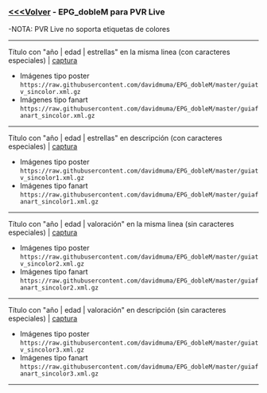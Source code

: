 ### [<<<Volver](https://github.com/davidmuma/EPG_dobleM) - EPG_dobleM para PVR Live
-NOTA: PVR Live no soporta etiquetas de colores
***
Título con "año | edad | estrellas" en la misma linea (con caracteres especiales) | [captura](https://raw.githubusercontent.com/davidmuma/Canales_dobleM/master/Varios/EPG/PVRLive.jpg)
- Imágenes tipo poster `https://raw.githubusercontent.com/davidmuma/EPG_dobleM/master/guiatv_sincolor.xml.gz`
- Imágenes tipo fanart `https://raw.githubusercontent.com/davidmuma/EPG_dobleM/master/guiafanart_sincolor.xml.gz`
***
Título con "año | edad | estrellas" en descripción (con caracteres especiales) | [captura](https://raw.githubusercontent.com/davidmuma/Canales_dobleM/master/Varios/EPG/PVRLive1.jpg)
- Imágenes tipo poster `https://raw.githubusercontent.com/davidmuma/EPG_dobleM/master/guiatv_sincolor1.xml.gz`
- Imágenes tipo fanart `https://raw.githubusercontent.com/davidmuma/EPG_dobleM/master/guiafanart_sincolor1.xml.gz`
***
Título con "año | edad | valoración" en la misma linea (sin caracteres especiales) | [captura](https://raw.githubusercontent.com/davidmuma/Canales_dobleM/master/Varios/EPG/PVRLive2.jpg)
- Imágenes tipo poster `https://raw.githubusercontent.com/davidmuma/EPG_dobleM/master/guiatv_sincolor2.xml.gz`
- Imágenes tipo fanart `https://raw.githubusercontent.com/davidmuma/EPG_dobleM/master/guiafanart_sincolor2.xml.gz`
***
Título con "año | edad | valoración" en descripción (sin caracteres especiales) | [captura](https://raw.githubusercontent.com/davidmuma/Canales_dobleM/master/Varios/EPG/PVRLive3.jpg)
- Imágenes tipo poster `https://raw.githubusercontent.com/davidmuma/EPG_dobleM/master/guiatv_sincolor3.xml.gz`
- Imágenes tipo fanart `https://raw.githubusercontent.com/davidmuma/EPG_dobleM/master/guiafanart_sincolor3.xml.gz`
***
